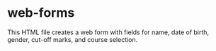# web-forms
This HTML file creates a web form with fields for name, date of birth, gender, cut-off marks, and course selection. 

